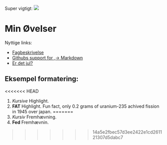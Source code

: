 Super vigtigt: <img src="https://pbs.twimg.com/media/GH9BpLybIAAbjNA?format=png&name=900x900">

# Min Øvelser
Nyttige links:
- [Fagbeskrivelse](https://odin.sdu.dk/sitecore/index.php?a=fagbesk&id=111413&lang=da)
- [Githubs support for
,→ Markdown](https://docs.github.com/en/get-started/writing-on-github/getting-started-with-writing-and-formatting-on-github/basic-writing-and-formatting-syntax)
- [Er det jul?](https://isitchristmas.com)
## Eksempel formatering:
<<<<<<< HEAD
1. *Kursive* Highlight.
2. **FAT** Highlight.
Fun fact, only 0.2 grams of uranium-235 achived fission in 1945 over japan.
=======
1. *Kursiv* Fremhævning.
2. **Fed** Fremhævnin.
>>>>>>> 14a5e2fbec57d3ee2422e1cd261121307d5dabc7
